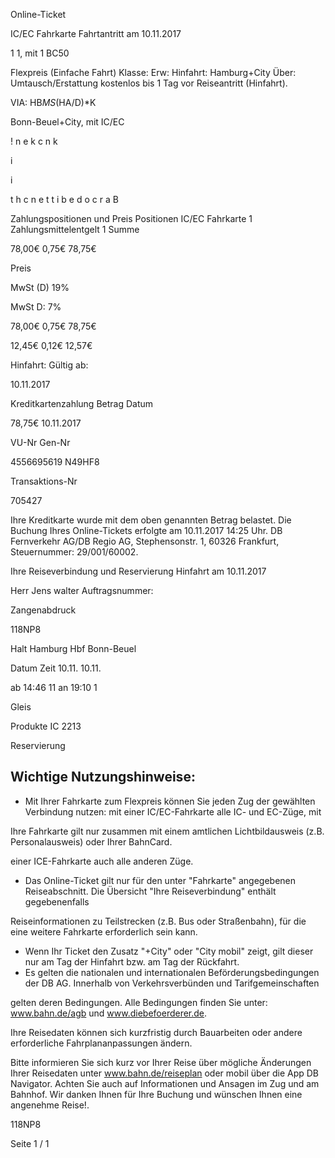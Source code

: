Online-Ticket

IC/EC Fahrkarte
Fahrtantritt am 10.11.2017

1
1, mit 1 BC50

Flexpreis (Einfache Fahrt)
Klasse:
Erw:
Hinfahrt: Hamburg+City
Über:
Umtausch/Erstattung kostenlos bis 1 Tag vor Reiseantritt (Hinfahrt).

VIA: HB*MS*(HA/D)*K

 Bonn-Beuel+City, mit IC/EC

!
n
e
k
c
n
k

i

i

t
h
c
n
e
t
t
i
b
e
d
o
c
r
a
B

Zahlungspositionen und Preis
Positionen
IC/EC Fahrkarte
1
Zahlungsmittelentgelt 1
Summe

78,00€
0,75€
78,75€

Preis

MwSt (D) 19%

MwSt D: 7%

78,00€
0,75€
78,75€

12,45€
0,12€
12,57€

Hinfahrt:
Gültig ab:

10.11.2017

Kreditkartenzahlung
Betrag
Datum

78,75€
10.11.2017

VU-Nr
Gen-Nr

4556695619
N49HF8

Transaktions-Nr

705427

Ihre Kreditkarte wurde mit dem oben genannten Betrag belastet. Die Buchung Ihres
Online-Tickets erfolgte am 10.11.2017 14:25 Uhr. DB Fernverkehr AG/DB Regio AG,
Stephensonstr. 1, 60326 Frankfurt, Steuernummer: 29/001/60002.

Ihre Reiseverbindung und Reservierung Hinfahrt am 10.11.2017

Herr  Jens walter
Auftragsnummer:

Zangenabdruck

118NP8

Halt
Hamburg Hbf
Bonn-Beuel

Datum Zeit
10.11.
10.11.

ab 14:46 11
an 19:10 1

Gleis

Produkte
IC 2213

Reservierung

Wichtige Nutzungshinweise:
-
- Mit Ihrer Fahrkarte zum Flexpreis können Sie jeden Zug der gewählten Verbindung nutzen: mit einer IC/EC-Fahrkarte alle IC- und EC-Züge, mit

Ihre Fahrkarte gilt nur zusammen mit einem amtlichen Lichtbildausweis (z.B. Personalausweis) oder Ihrer BahnCard.

einer ICE-Fahrkarte auch alle anderen Züge.

- Das Online-Ticket gilt nur für den unter "Fahrkarte" angegebenen Reiseabschnitt. Die Übersicht "Ihre Reiseverbindung" enthält gegebenenfalls

Reiseinformationen zu Teilstrecken (z.B. Bus oder Straßenbahn), für die eine weitere Fahrkarte erforderlich sein kann.
- Wenn Ihr Ticket den Zusatz "+City" oder "City mobil" zeigt, gilt dieser nur am Tag der Hinfahrt bzw. am Tag der Rückfahrt.
- Es gelten die nationalen und internationalen Beförderungsbedingungen der DB AG. Innerhalb von Verkehrsverbünden und Tarifgemeinschaften

gelten deren Bedingungen. Alle Bedingungen finden Sie unter: www.bahn.de/agb und www.diebefoerderer.de.

Ihre Reisedaten können sich kurzfristig durch Bauarbeiten oder andere erforderliche Fahrplananpassungen ändern.

Bitte informieren Sie sich kurz vor Ihrer Reise über mögliche Änderungen Ihrer Reisedaten unter www.bahn.de/reiseplan oder mobil über die
App DB Navigator. Achten Sie auch auf Informationen und Ansagen im Zug und am Bahnhof. Wir danken Ihnen für Ihre Buchung und wünschen
Ihnen eine angenehme Reise!.

118NP8

Seite 1 / 1

